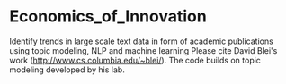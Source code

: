 # Economics_of_Innovation
Identify trends in large scale text data in form of academic publications using topic modeling, NLP and machine learning 
Please cite David Blei's work (http://www.cs.columbia.edu/~blei/). The code builds on topic modeling developed by his lab.
